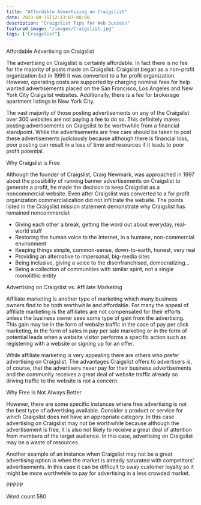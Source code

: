 ```yaml
---
title: "Affordable Advertising on Craigslist"
date: 2023-08-15T12:13:07-08:00
description: "Craigslist Tips for Web Success"
featured_image: "/images/Craigslist.jpg"
tags: ["Craigslist"]
---
```


Affordable Advertising on Craigslist

The advertising on Craigslist is certainly affordable. In fact there is no fee for the majority of posts made on Craigslist. Craigslist began as a non-profit organization but in 1999 it was converted to a for profit organization. However, operating costs are supported by charging nominal fees for help wanted advertisements placed on the San Francisco, Los Angeles and New York City Craigslist websites. Additionally, there is a fee for brokerage apartment listings in New York City.

The vast majority of those posting advertisements on any of the Craigslist over 300 websites are not paying a fee to do so. This definitely makes posting advertisements on Craigslist to be worthwhile from a financial standpoint. While the advertisements are free care should be taken to post these advertisements judiciously because although there is financial loss, poor posting can result in a loss of time and resources if it leads to poor profit potential. 

Why Craigslist is Free

Although the founder of Craigslist, Craig Newmark, was approached in 1997 about the possibility of running banner advertisements on Craigslist to generate a profit, he made the decision to keep Craigslist as a noncommercial website. Even after Craigslist was converted to a for profit organization commercialization did not infiltrate the website. The points listed in the Craigslist mission statement demonstrate why Craigslist has remained noncommercial:

* Giving each other a break, getting the word out about everyday, real-world stuff
* Restoring the human voice to the Internet, in a humane, non-commercial environment
* Keeping things simple, common-sense, down-to-earth, honest, very real
* Providing an alternative to impersonal, big-media sites
* Being inclusive, giving a voice to the disenfranchised, democratizing…
* Being a collection of communities with similar spirit, not a single monolithic entity

Advertising on Craigslist vs. Affiliate Marketing

Affiliate marketing is another type of marketing which many business owners find to be both worthwhile and affordable. For many the appeal of affiliate marketing is the affiliates are not compensated for their efforts unless the business owner sees some type of gain from the advertising. This gain may be in the form of website traffic in the case of pay per click marketing, in the form of sales in pay per sale marketing or in the form of potential leads when a website visitor performs a specific action such as registering with a website or signing up for an offer.

While affiliate marketing is very appealing there are others who prefer advertising on Craigslist. The advantages Craigslist offers to advertisers is, of course, that the advertisers never pay for their business advertisements and the community receives a great deal of website traffic already so driving traffic to the website is not a concern. 

Why Free Is Not Always Better

However, there are some specific instances where free advertising is not the best type of advertising available. Consider a product or service for which Craigslist does not have an appropriate category. In this case advertising on Craigslist may not be worthwhile because although the advertisement is free, it is also not likely to receive a great deal of attention from members of the target audience. In this case, advertising on Craigslist may be a waste of resources.

Another example of an instance when Craigslist may not be a great advertising option is when the market is already saturated with competitors’ advertisements. In this case it can be difficult to sway customer loyalty so it might be more worthwhile to pay for advertising in a less crowded market. 

PPPPP

Word count 580


